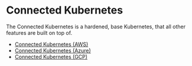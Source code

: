 # Connected Kubernetes

The Connected Kubernetes is a hardened, base Kubernetes, that all other features are built on top of.

* [Connected Kubernetes (AWS)](./aws/README.md)
* [Connected Kubernetes (Azure)](./azure/README.md)
* [Connected Kubernetes (GCP)](./gcp/README.md)
